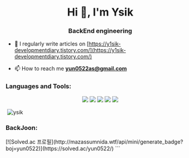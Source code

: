 <h1 align="center">Hi 👋, I'm Ysik</h1>
<h3 align="center">BackEnd engineering</h3>

- 📝 I regularly write articles on [https://y1sik-developmentdiary.tistory.com/](https://y1sik-developmentdiary.tistory.com/)

- 📫 How to reach me **yun0522as@gmail.com**



<h3 align="left">Languages and Tools:</h3>
<p align="center"> 
    <img src="https://img.shields.io/badge/Spring-49E814?style=plastic&logo=Spring&logoColor=white">
    <img src="https://img.shields.io/badge/MySQL-4169E1?style=plastic&logo=MySQL&logoColor=white">
    <img src="https://img.shields.io/badge/vue-1D6705?style=plastic&logo=V&logoColor=white">
    <img src="https://img.shields.io/badge/Visual Studio Code-007ACC?style=plastic&logo=Visual Studio Code&logoColor=white">
    <img src="https://img.shields.io/badge/Java-B54B28?style=plastic&logo=Java&logoColor=white">
</p>



<p>&nbsp;<img align="center" src="https://github-readme-stats.vercel.app/api?username=Y1sik&show_icons=true&locale=en" alt="ysik" /></p>



<h3 align="left">BackJoon:</h3>
[![Solved.ac
프로필](http://mazassumnida.wtf/api/mini/generate_badge?boj=yun0522)](https://solved.ac/yun0522/)
```

```


